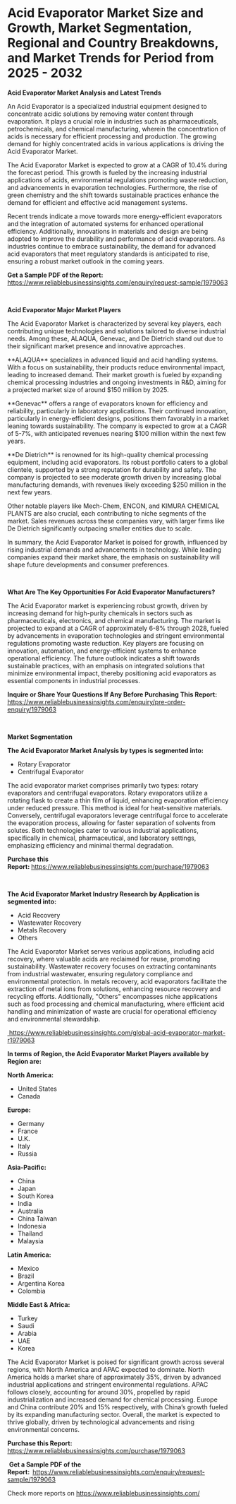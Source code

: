 <p><h1>Acid Evaporator Market Size and Growth, Market Segmentation, Regional and Country Breakdowns, and Market Trends for Period from 2025 -  2032</h1></p><p><strong>Acid Evaporator Market Analysis and Latest Trends</strong></p>
<p><p>An Acid Evaporator is a specialized industrial equipment designed to concentrate acidic solutions by removing water content through evaporation. It plays a crucial role in industries such as pharmaceuticals, petrochemicals, and chemical manufacturing, wherein the concentration of acids is necessary for efficient processing and production. The growing demand for highly concentrated acids in various applications is driving the Acid Evaporator Market.</p><p>The Acid Evaporator Market is expected to grow at a CAGR of 10.4% during the forecast period. This growth is fueled by the increasing industrial applications of acids, environmental regulations promoting waste reduction, and advancements in evaporation technologies. Furthermore, the rise of green chemistry and the shift towards sustainable practices enhance the demand for efficient and effective acid management systems.</p><p>Recent trends indicate a move towards more energy-efficient evaporators and the integration of automated systems for enhanced operational efficiency. Additionally, innovations in materials and design are being adopted to improve the durability and performance of acid evaporators. As industries continue to embrace sustainability, the demand for advanced acid evaporators that meet regulatory standards is anticipated to rise, ensuring a robust market outlook in the coming years.</p></p>
<p><strong>Get a Sample PDF of the Report:&nbsp;</strong> <a href="https://www.reliablebusinessinsights.com/enquiry/request-sample/1979063?utm_campaign=3321&utm_medium=2&utm_source=Github&utm_content=ia&utm_term=28032025&utm_id=acid-evaporator">https://www.reliablebusinessinsights.com/enquiry/request-sample/1979063</a></p>
<p>&nbsp;</p>
<p><strong>Acid Evaporator Major Market Players</strong></p>
<p><p>The Acid Evaporator Market is characterized by several key players, each contributing unique technologies and solutions tailored to diverse industrial needs. Among these, ALAQUA, Genevac, and De Dietrich stand out due to their significant market presence and innovative approaches.</p><p>**ALAQUA** specializes in advanced liquid and acid handling systems. With a focus on sustainability, their products reduce environmental impact, leading to increased demand. Their market growth is fueled by expanding chemical processing industries and ongoing investments in R&D, aiming for a projected market size of around $150 million by 2025.</p><p>**Genevac** offers a range of evaporators known for efficiency and reliability, particularly in laboratory applications. Their continued innovation, particularly in energy-efficient designs, positions them favorably in a market leaning towards sustainability. The company is expected to grow at a CAGR of 5-7%, with anticipated revenues nearing $100 million within the next few years.</p><p>**De Dietrich** is renowned for its high-quality chemical processing equipment, including acid evaporators. Its robust portfolio caters to a global clientele, supported by a strong reputation for durability and safety. The company is projected to see moderate growth driven by increasing global manufacturing demands, with revenues likely exceeding $250 million in the next few years.</p><p>Other notable players like Mech-Chem, ENCON, and KIMURA CHEMICAL PLANTS are also crucial, each contributing to niche segments of the market. Sales revenues across these companies vary, with larger firms like De Dietrich significantly outpacing smaller entities due to scale.</p><p>In summary, the Acid Evaporator Market is poised for growth, influenced by rising industrial demands and advancements in technology. While leading companies expand their market share, the emphasis on sustainability will shape future developments and consumer preferences.</p></p>
<p>&nbsp;</p>
<p><strong>What Are The Key Opportunities For Acid Evaporator Manufacturers?</strong></p>
<p><p>The Acid Evaporator market is experiencing robust growth, driven by increasing demand for high-purity chemicals in sectors such as pharmaceuticals, electronics, and chemical manufacturing. The market is projected to expand at a CAGR of approximately 6-8% through 2028, fueled by advancements in evaporation technologies and stringent environmental regulations promoting waste reduction. Key players are focusing on innovation, automation, and energy-efficient systems to enhance operational efficiency. The future outlook indicates a shift towards sustainable practices, with an emphasis on integrated solutions that minimize environmental impact, thereby positioning acid evaporators as essential components in industrial processes.</p></p>
<p><strong>Inquire or Share Your Questions If Any Before Purchasing This Report:</strong> <a href="https://www.reliablebusinessinsights.com/enquiry/pre-order-enquiry/1979063?utm_campaign=3321&utm_medium=2&utm_source=Github&utm_content=ia&utm_term=28032025&utm_id=acid-evaporator">https://www.reliablebusinessinsights.com/enquiry/pre-order-enquiry/1979063</a></p>
<p>&nbsp;</p>
<p><strong>Market Segmentation</strong></p>
<p><strong>The Acid Evaporator Market Analysis by types is segmented into:</strong></p>
<p><ul><li>Rotary Evaporator</li><li>Centrifugal Evaporator</li></ul></p>
<p><p>The acid evaporator market comprises primarily two types: rotary evaporators and centrifugal evaporators. Rotary evaporators utilize a rotating flask to create a thin film of liquid, enhancing evaporation efficiency under reduced pressure. This method is ideal for heat-sensitive materials. Conversely, centrifugal evaporators leverage centrifugal force to accelerate the evaporation process, allowing for faster separation of solvents from solutes. Both technologies cater to various industrial applications, specifically in chemical, pharmaceutical, and laboratory settings, emphasizing efficiency and minimal thermal degradation.</p></p>
<p><strong>Purchase this Report:&nbsp;</strong><a href="https://www.reliablebusinessinsights.com/purchase/1979063?utm_campaign=3321&utm_medium=2&utm_source=Github&utm_content=ia&utm_term=28032025&utm_id=acid-evaporator">https://www.reliablebusinessinsights.com/purchase/1979063</a></p>
<p>&nbsp;</p>
<p><strong>The Acid Evaporator Market Industry Research by Application is segmented into:</strong></p>
<p><ul><li>Acid Recovery</li><li>Wastewater Recovery</li><li>Metals Recovery</li><li>Others</li></ul></p>
<p><p>The Acid Evaporator Market serves various applications, including acid recovery, where valuable acids are reclaimed for reuse, promoting sustainability. Wastewater recovery focuses on extracting contaminants from industrial wastewater, ensuring regulatory compliance and environmental protection. In metals recovery, acid evaporators facilitate the extraction of metal ions from solutions, enhancing resource recovery and recycling efforts. Additionally, "Others" encompasses niche applications such as food processing and chemical manufacturing, where efficient acid handling and minimization of waste are crucial for operational efficiency and environmental stewardship.</p></p>
<p><a href="https://www.reliablebusinessinsights.com/global-acid-evaporator-market-r1979063?utm_campaign=3321&utm_medium=2&utm_source=Github&utm_content=ia&utm_term=28032025&utm_id=acid-evaporator">&nbsp;https://www.reliablebusinessinsights.com/global-acid-evaporator-market-r1979063</a></p>
<p><strong>In terms of Region, the Acid Evaporator Market Players available by Region are:</strong></p>
<p>
    <p> <strong> North America: </strong>
        <ul>
            <li>United States</li>
            <li>Canada</li>
        </ul>
        </p> 
    <p> <strong> Europe: </strong>
        <ul>
            <li>Germany</li>
            <li>France</li>
            <li>U.K.</li>
            <li>Italy</li>
            <li>Russia</li>
        </ul>
        </p> 
    <p> <strong> Asia-Pacific: </strong>
        <ul>
            <li>China</li>
            <li>Japan</li>
            <li>South Korea</li>
            <li>India</li>
            <li>Australia</li>
            <li>China Taiwan</li>
            <li>Indonesia</li>
            <li>Thailand</li>
            <li>Malaysia</li>
        </ul>
        </p> 
    <p> <strong> Latin America: </strong>
        <ul>
            <li>Mexico</li>
            <li>Brazil</li>
            <li>Argentina Korea</li>
            <li>Colombia</li>
        </ul>
        </p> 
    <p> <strong> Middle East & Africa: </strong>
        <ul>
            <li>Turkey</li>
            <li>Saudi</li>
            <li>Arabia</li>
            <li>UAE</li>
            <li>Korea</li>
        </ul>
    </p>
    </p>
<p><p>The Acid Evaporator Market is poised for significant growth across several regions, with North America and APAC expected to dominate. North America holds a market share of approximately 35%, driven by advanced industrial applications and stringent environmental regulations. APAC follows closely, accounting for around 30%, propelled by rapid industrialization and increased demand for chemical processing. Europe and China contribute 20% and 15% respectively, with China’s growth fueled by its expanding manufacturing sector. Overall, the market is expected to thrive globally, driven by technological advancements and rising environmental concerns.</p></p>
<p><strong>Purchase this Report: </strong><a href="https://www.reliablebusinessinsights.com/purchase/1979063?utm_campaign=3321&utm_medium=2&utm_source=Github&utm_content=ia&utm_term=28032025&utm_id=acid-evaporator">https://www.reliablebusinessinsights.com/purchase/1979063</a></p>
<p>&nbsp;<strong>Get a Sample PDF of the Report:&nbsp;&nbsp;</strong><a href="https://www.reliablebusinessinsights.com/enquiry/request-sample/1979063?utm_campaign=3321&utm_medium=2&utm_source=Github&utm_content=ia&utm_term=28032025&utm_id=acid-evaporator">https://www.reliablebusinessinsights.com/enquiry/request-sample/1979063</a></p>
<p><strong></strong></p>
<p>Check more reports on <a href="https://www.reliablebusinessinsights.com/?utm_campaign=3321&utm_medium=2&utm_source=Github&utm_content=ia&utm_term=28032025&utm_id=acid-evaporator">https://www.reliablebusinessinsights.com/</a></p>